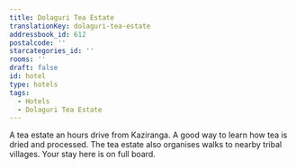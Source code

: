 ```yaml
---
title: Dolaguri Tea Estate
translationKey: dolaguri-tea-estate
addressbook_id: 612
postalcode: ''
starcategories_id: ''
rooms: ''
draft: false
id: hotel
type: hotels
tags:
  - Hotels
  - Dolaguri Tea Estate
---
```

A tea estate an hours drive from Kaziranga. A good way to learn how tea is dried and processed. The tea estate also organises walks to nearby tribal villages. Your stay here is on full board.